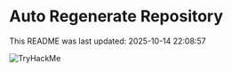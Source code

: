 # Auto Regenerate Repository

This README was last updated: 2025-10-14 22:08:57

 ![TryHackMe](https://tryhackme.com/badge/533634)